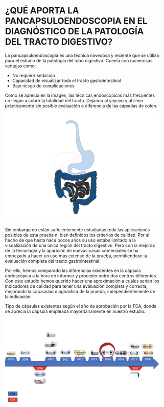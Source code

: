 # ¿QUÉ APORTA LA PANCAPSULOENDOSCOPIA EN EL DIAGNÓSTICO DE LA PATOLOGÍA DEL TRACTO DIGESTIVO?
La pancapsuloendoscopia es una técnica novedosa y reciente que se utiliza para el estudio de la patología del tubo digestivo. Cuenta con numerosas ventajas como:
- No requerir sedación
- Capacidad de visualizar todo el tracto gastrointestinal 
- Bajo riesgo de complicaciones

Como se aprecia en la imagen, las técnicas endoscopicas más frecuentes no llegan a cubrir la totalidad del tracto. Dejando al yeyuno y al íleon prácticamente sin posible evaluación a diferencia de las cápsulas de colon.

<img src="comparativa.png" />

Sin embargo no están suficientemente estudiadas toda las aplicaciones posibles de esta prueba ni bien definidos los criterios de calidad. Por el hecho de que hasta hace pocos años su uso estaba limitado a la visualización de una única región del tracto digestivo. Pero con la mejoras de la técnologia y la aparición de nuevas casas comerciales se ha empezado a hacer un uso más extenso de la prueba, permitiendose la evaluación completa del tracto gastrointestinal.

Por ello, hemos comparado las diferencias existentes en la cápsula endoscópica a la hora de informar y proceder entre dos centros diferentes. Con este estudio hemos querido hacer una aproximación a cuáles serían los indicadores de calidad para tener una evaluación completa y correcta, mejorando la capacidad diagnóstica de la prueba, independientemente de la indicación. 

Tipo de cápsulas existentes según el año de aprobación por la FDA, donde se aprecia la cápsula empleada mayoritariamente en nuestro estudio.

<img src="tipos.png" />


